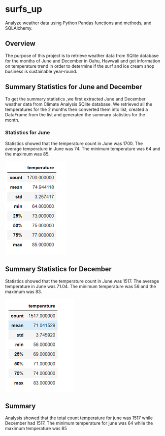 # surfs_up

Analyze weather data  using Python Pandas functions and methods, and SQLAlchemy.

## Overview 

The purpose of this project is to retrieve weather data from SQlite database for the months of June and December in Oahu, Hawwaii and get information on temperature trend in order to determine if the surf and ice cream shop business is sustainable year-round.


## Summary Statistics for June and December

To get the summary statistics ,we first extracted June  and December weather data from Climate Analysis SQlite database. We retrieved all the temperatures for the 2 months then converted them into list, created a DataFrame from the list and generated the summary statistics for the month.

### Statistics for June

Statistics showed that  the temperature count in June was 1700. The average temperature in June was 74. The minimum temperature was 64 and the maximum was 85.

![June_temp_stat](https://github.com/assaci/surfs_up/blob/main/June_temp_stat.PNG?raw=true)


## Summary Statistics for December

Statistics showed that  the temperature count in June was 1517. The average temperature in June was 71.04. The minimum temperature was 56 and the maximum was 83.

![Dec_Temp_stat](https://github.com/assaci/surfs_up/blob/main/Dec_Temp_stat.PNG?raw=true)

## Summary
Analysis showed that the total count temperature for june was 1517 while December had 1517. The minimum temperature for june was 64 while the maximum temperature was 85
